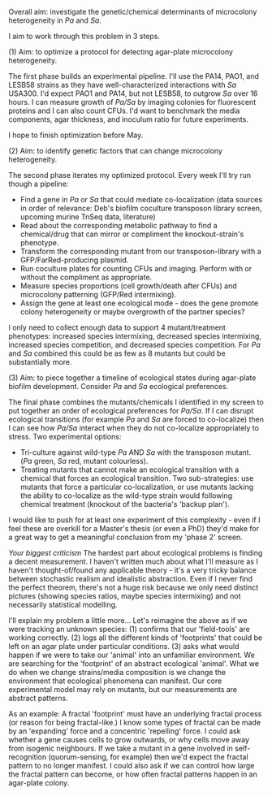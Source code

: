 Overall aim: investigate the genetic/chemical determinants of microcolony heterogeneity in *Pa* and *Sa*.

I aim to work through this problem in 3 steps.

(1) Aim: to optimize a protocol for detecting agar-plate microcolony heterogeneity.

The first phase builds an experimental pipeline. I'll use the PA14, PAO1, and LESB58 strains as they have well-characterized interactions with *Sa* USA300. I'd expect PAO1 and PA14, but not LESB58, to outgrow *Sa* over 16 hours. I can measure growth of *Pa/Sa* by imaging colonies for fluorescent proteins and I can also count CFUs. I'd want to benchmark the media components, agar thickness, and inoculum ratio for future experiments.

I hope to finish optimization before May.

(2) Aim: to identify genetic factors that can change microcolony heterogeneity.

The second phase iterates my optimized protocol. Every week I'll try run though a pipeline:
- Find a gene in *Pa* or *Sa* that could mediate co-localization (data sources in order of relevance: Deb's biofilm coculture transposon library screen, upcoming murine TnSeq data, literature)
- Read about the corresponding metabolic pathway to find a chemical/drug that can mirror or compliment the knockout-strain's phenotype.
- Transform the corresponding mutant from our transposon-library with a GFP/FarRed-producing plasmid.
- Run coculture plates for counting CFUs and imaging. Perform with or without the compliment as appropriate.
- Measure species proportions (cell growth/death after CFUs) and microcolony patterning (GFP/Red intermixing).
- Assign the gene at least one ecological mode - does the gene promote colony heterogeneity or maybe overgrowth of the partner species?

I only need to collect enough data to support 4 mutant/treatment phenotypes: increased species intermixing, decreased species intermixing, increased species competition, and decreased species competition. For *Pa* and *Sa* combined this could be as few as 8 mutants but could be substantially more.

(3) Aim: to piece together a timeline of ecological states during agar-plate biofilm development.
Consider *Pa* and *Sa* ecological preferences.

The final phase combines the mutants/chemicals I identified in my screen to put together an order of ecological preferences for *Pa/Sa*. If I can disrupt ecological transitions (for example *Pa* and *Sa* are forced to co-localize) then I can see how *Pa/Sa* interact when they do not co-localize appropriately to stress. Two experimental options:

- Tri-culture against wild-type *Pa* AND *Sa* with the transposon mutant. (*Pa* green, *Sa* red, mutant colourless).
- Treating mutants that cannot make an ecological transition with a chemical that forces an ecological transition. Two sub-strategies: use mutants that force a particular co-localization, or use mutants lacking the ability to co-localize as the wild-type strain would following chemical treatment (knockout of the bacteria's 'backup plan').

I would like to push for at least one experiment of this complexity - even if I feel these are overkill for a Master's thesis (or even a PhD) they'd make for a great way to get a meaningful conclusion from my 'phase 2' screen.

*Your biggest criticism*
The hardest part about ecological problems is finding a decent measurement. I haven't written much about what I'll measure as I haven't thought-of/found any applicable theory - it's a very tricky balance between stochastic realism and idealistic abstraction. Even if I never find the perfect theorem, there's not a huge risk because we only need distinct pictures (showing species ratios, maybe species intermixing) and not necessarily statistical modelling.

I'll explain my problem a little more... Let's reimagine the above as if we were tracking an unknown species: (1) confirms that our 'field-tools' are working correctly. (2) logs all the different kinds of 'footprints' that could be left on an agar plate under particular conditions. (3) asks what would happen if we were to take our 'animal' into an unfamiliar environment.
We are searching for the 'footprint' of an abstract ecological 'animal'. What we do when we change strains/media composition is we change the environment that ecological phenomena can manifest. Our core experimental model may rely on mutants, but our measurements are abstract patterns.

As an example:
A fractal 'footprint' must have an underlying fractal process (or reason for being fractal-like.) I know some types of fractal can be made by an 'expanding' force and a concentric 'repelling' force. I could ask whether a gene causes cells to grow outwards, or why cells move away from isogenic neighbours. If we take a mutant in a gene involved in self-recognition (quorum-sensing, for example) then we'd expect the fractal pattern to no longer manifest. I could also ask if we can control how large the fractal pattern can become, or how often fractal patterns happen in an agar-plate colony.